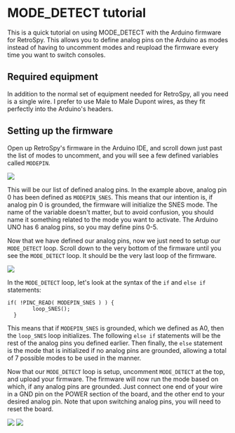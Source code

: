 MODE_DETECT tutorial
======
This is a quick tutorial on using MODE_DETECT with the Arduino firmware for RetroSpy. This allows you to define analog pins on the Arduino as modes instead of having to uncomment modes and reupload the firmware every time you want to switch consoles.

## Required equipment

In addition to the normal set of equipment needed for RetroSpy, all you need is a single wire. I prefer to use Male to Male Dupont wires, as they fit perfectly into the Arduino's headers. 

## Setting up the firmware

Open up RetroSpy's firmware in the Arduino IDE, and scroll down just past the list of modes to uncomment, and you will see a few defined variables called ``MODEPIN``. 

![](https://raw.githubusercontent.com/zoggins/RetroSpy/master/docs/tutorial-images/mode_detect-tutorial/MODEPIN.png)

This will be our list of defined analog pins. In the example above, analog pin 0 has been defined as ``MODEPIN_SNES``. This means that our intention is, if analog pin 0 is grounded, the firmware will initialize the SNES mode. The name of the variable doesn't matter, but to avoid confusion, you should name it something related to the mode you want to activate. The Arduino UNO has 6 analog pins, so you may define pins 0-5.

Now that we have defined our analog pins, now we just need to setup our ``MODE_DETECT`` loop. Scroll down to the very bottom of the firmware until you see the ``MODE_DETECT`` loop. It should be the very last loop of the firmware.

![](https://github.com/sk84uhlivin/RetroSpy/blob/readme/docs/tutorial-images/mode_detect-tutorial/MODE_DETECT.png?raw=true)

In the ``MODE_DETECT`` loop, let's look at the syntax of the ``if`` and ``else if`` statements:
```
if( !PINC_READ( MODEPIN_SNES ) ) {
        loop_SNES();
  }		
```	
This means that if ``MODEPIN_SNES`` is grounded, which we defined as A0, then the ``loop_SNES`` loop initializes. The following ``else if`` statements will be the rest of the analog pins you defined earlier. Then finally, the ``else`` statement is the mode that is initialized if no analog pins are grounded, allowing a total of 7 possible modes to be used in the manner.

Now that our ``MODE_DETECT`` loop is setup, uncomment ``MODE_DETECT`` at the top, and upload your firmware. The firmware will now run the mode based on which, if any analog pins are grounded. Just connect one end of your wire in a GND pin on the POWER section of the board, and the other end to your desired analog pin. Note that upon switching analog pins, you will need to reset the board.

![](https://raw.githubusercontent.com/zoggins/RetroSpy/master/docs/tutorial-images/mode_detect-tutorial/UNCOMMENT.png)
![](https://raw.githubusercontent.com/zoggins/RetroSpy/master/docs/tutorial-images/mode_detect-tutorial/WIRE.jpg)
